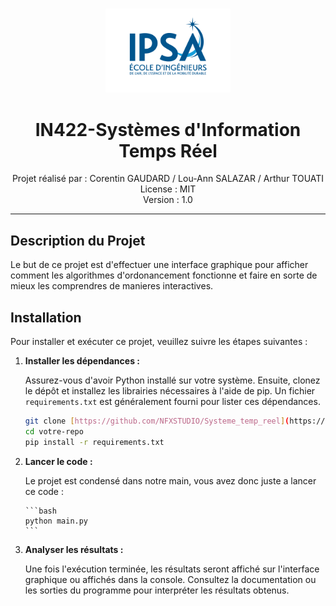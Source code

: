 <p align="center">
  <br>
  <a href="#">
    <img src="Logo_IPSA.png" alt="Logo du Projet" width="200">
  </a>
  <br>
</p>

<h1 align="center">IN422-Systèmes d'Information Temps Réel</h1>

<p align="center">
  Projet réalisé par : Corentin GAUDARD / Lou-Ann SALAZAR / Arthur TOUATI
  <br>
  License : MIT
  <br>
  Version : 1.0
  <br>
</p>

---

## Description du Projet

Le but de ce projet est d'effectuer une interface graphique pour afficher comment les algorithmes d'ordonancement fonctionne et faire en sorte de mieux les comprendres de manieres interactives.

## Installation

Pour installer et exécuter ce projet, veuillez suivre les étapes suivantes :

1.  **Installer les dépendances :**

    Assurez-vous d'avoir Python installé sur votre système. Ensuite, clonez le dépôt et installez les librairies nécessaires à l'aide de pip. Un fichier `requirements.txt` est généralement fourni pour lister ces dépendances.

    ```bash
    git clone [https://github.com/NFXSTUDIO/Systeme_temp_reel](https://github.com/NFXSTUDIO/Systeme_temp_reel)
    cd votre-repo
    pip install -r requirements.txt
    ```

2.  **Lancer le code :**

    Le projet est condensé dans notre main, vous avez donc juste a lancer ce code : 

        ```bash
        python main.py
        ```

3.  **Analyser les résultats :**

    Une fois l'exécution terminée, les résultats seront affiché sur l'interface graphique ou affichés dans la console. Consultez la documentation ou les sorties du programme pour interpréter les résultats obtenus.
